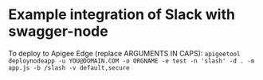 # Example integration of Slack with swagger-node
To deploy to Apigee Edge (replace ARGUMENTS IN CAPS):
`apigeetool deploynodeapp -u YOU@DOMAIN.COM -o ORGNAME -e test -n 'slash' -d . -m app.js -b /slash -v default,secure`